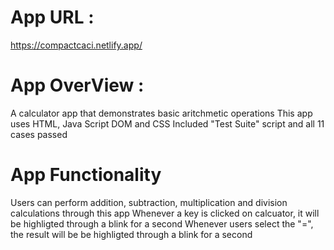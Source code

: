 # App URL : 
https://compactcaci.netlify.app/

# App OverView :
A calculator app that demonstrates basic aritchmetic operations
This app uses HTML, Java Script DOM and CSS 
Included "Test Suite" script and all 11  cases passed

# App Functionality
Users can perform addition, subtraction, multiplication and division calculations through this app
Whenever a key is clicked on calcuator, it will be highligted through a blink for a second
Whenever users select the "=", the result will be  be highligted through a blink for a second

